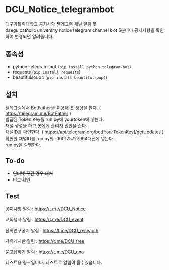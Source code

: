 # DCU_Notice_telegrambot
 대구가톨릭대학교 공지사항 텔레그램 채널 알림 봇  
 daegu catholic university notice telegram channel bot
 5분마다 공지사항을 확인하여 변경되면 알려줍니다.

## 종속성

* python-telegram-bot (`pip install python-telegram-bot`)
* requests (`pip install requests`)
* beautifulsoup4 (`pip install beautifulsoup4`)

## 설치
 텔레그램에서 BotFather을 이용해 봇 생성을 한다. ( https://telegram.me/BotFather )  
 발급된 Token Key를 run.py에 yourtoken에 넣는다.  
 채널 생성을 하고 봇에게 관리자 권한을 준다.  
 채널ID를 확인한다. ( https://api.telegram.org/bot[YourTokenKey]/getUpdates )  
 확인한 채널ID를 run.py의 -100125727994대신에 넣는다.  
 run.py을 실행한다.  
 
 ## To-do
 * ~~인터넷 끊긴 경우 대처~~
 * 버그 확인
 
 ## Test
공지사항 알림 : https://t.me/DCU_Notice

교외행사 알림 : https://t.me/DCU_event

산학연구공지 알림 : https://t.me/DCU_research

자유게시판 알림 : https://t.me/DCU_free

묻고답하기 알림 : https://t.me/DCU_qna

 테스트용 링크입니다. 테스트로 알림이 올수있습니다.
